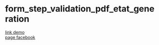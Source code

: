 # form_step_validation_pdf_etat_generation
<a href="http://webi4u.com/#!/article/form_step_validation_etat_pdf_01/0/mini_proget">link demo</a>
<br/>
<a href="https://www.facebook.com/Webi4u-670245179977567">page facebook</a>
